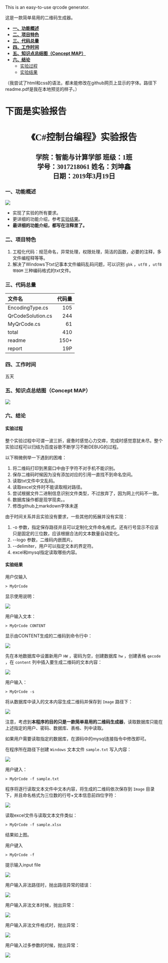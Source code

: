 This is an easy-to-use qrcode generator.

这是一款简单易用的二维码生成器。

<!-- TOC -->

- [**一、功能概述**](#一功能概述)
- [**二、项目特色**](#二项目特色)
- [**三、代码总量**](#三代码总量)
- [**四、工作时间**](#四工作时间)
- [**五、知识点总结图（Concept MAP）**](#五知识点总结图concept-map)
- [**六、结论**](#六结论)
    - [实验过程](#实验过程)
    - [实验结果](#实验结果)

<!-- /TOC -->

（我尝试了html和css的语法，都未能修改在github网页上显示的字体。路径下readme.pdf是我在本地预览的样子。）

下面是实验报告
============

<h1 style="font-family:SimHei;font-size:29px;text-align:center">
《C#控制台编程》实验报告
</h1>
<h2 style="font-family:SimSun;font-size:21px;text-align:center">
学院：智能与计算学部 班级：1班<br/>
学号：3017218061 姓名：刘坤鑫<br/>
日期：2019年3月19日
</h2>

### **一、功能概述**

![](pic/1.png)

- 实现了实验的所有要求。
- 更详细的功能介绍，参考[实验结果](#实验结果)。
- **最详细的功能介绍，都写在注释里了。**

### **二、项目特色**

1. 工程化代码：规范命名，异常处理，权限处理，简洁的函数，必要的注释，多文件编程释等等。
2. 解决了Windows下txt记事本文件编码乱码问题，可以识别 ```gbk``` ，```utf8``` ，```utf8带BOM``` 三种编码格式的txt文件。

### **三、代码总量**

| 文件名 | 代码量 |
| :--- | ---: |
| EncodingType.cs | 105 |
| QrCodeSolution.cs | 244 |
| MyQrCode.cs | 61 |
| total | 410 |
| readme | 150+ |
| report | 19P |

### **四、工作时间**

五天

### **五、知识点总结图（Concept MAP）**

![](pic/Concept%20MAP.png)

### **六、结论**

#### 实验过程

整个实验过程中可谓一波三折，疲惫时感觉心力交瘁，完成时感觉意犹未尽。整个实验过程可以归结为百度谷歌不断学习不断DEBUG的过程。

以下稍微例举一下遇到的困难：

1. 将二维码打印到黑窗口中由于字符不对手机不能识别。
2. 保存二维码时候因为没有添加对应的引用一直找不到命名空间。
3. 读取txt文件中文乱码。
4. 读取excel文件时不能读取相对路径。
4. 尝试根据文件二进制信息识别文件类型，不过放弃了，因为网上代码不一致。
5. 数据库操作都是现学现卖。。
7. 修改github上markdown字体未遂

由于时间关系并且实验没有要求，一些其他的拓展并没有实现：

1. -o 参数，指定保存路径并且可以定制化文件命名格式。还有行号显示不应该只是固定的三位数，应该根据合法的文本数量自动变化。
2. --logo 参数，二维码内嵌图片。
3. --delimiter，用户可以指定文本的界定符。
4. excel和mysql指定读取哪些内容。

#### 实验结果

用户仅输入

```
> MyQrCode
```

显示使用说明：

![](pic/1.png)

用户输入文本：

```
> MyQrCode CONTENT
```

显示由CONTENT生成的二维码到命令行中：

![](pic/2.png)

先在本地数据库中设置新用户 ```HW``` ，密码为空，创建数据库 ```hw``` ，创建表格 ```qecode``` ，在 ```content``` 列中插入要生成二维码的文本内容：

![](pic/3.png)

用户输入：

```
> MyQrCode -s
```

将从数据库中读入的文本内容生成二维码并保存到 ```Image``` 路径下：

![](pic/4.png)

注意，考虑到**本程序的目的只是一款简单易用的二维码生成器**，读取数据库只能在上述指定的用户、密码、数据库、表格、列中读取。

如果用户需要读取指定的数据库，在源码中的mysql连接指令中修改即可。

在程序所在路径下创建 ```Windows``` 文本文件 ```sample.txt``` 写入内容：

![](pic/5.png)

用户键入：

```
> MyQrCode -f sample.txt
```

程序将逐行读取文本文件中文本内容，将生成的二维码依次保存到 ```Image``` 目录下，并且命名格式为三位数的行号+文本信息前四位字符：

![](pic/6.png)

读取excel文件与读取文本文件类似：

```
> MyQrCode -f sample.xlsx
```

结果如上图。

用户键入

    > MyQrCode -f

提示输入input file

![](pic/7.png)

用户输入非法路径时，抛出路径异常的错误：

![](pic/8.png)

用户输入非法文本时候，抛出异常：

![](pic/9.png)

用户输入非法文件格式时，抛出异常：

![](pic/10.png)

用户输入过多参数的时候，抛出异常：

![](pic/11.png)
